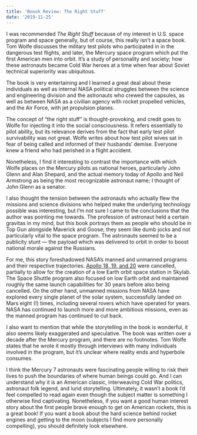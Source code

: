 ```yaml
---
title: 'Boook Review: The Right Stuff'
date: '2019-11-25'
---
```


I was recommended *The Right Stuff* because of my interest in U.S. space program and space generally, but of course, this really isn’t a space book. Tom Wolfe discusses the military test pilots who participated in in the dangerous test flights, and later, the Mercury space program which put the first American men into orbit. It’s a study of personality and society; how these astronauts became Cold War heroes at a time when fear about Soviet technical superiority was ubiquitous.

The book is very entertaining and I learned a great deal about these individuals as well as internal NASA political struggles between the science and engineering division and the astronauts who crewed the capsules, as well as between NASA as a civilian agency with rocket propelled vehicles, and the Air Force, with jet propulsion planes.

The concept of “the right stuff” is thought-provoking, and credit goes to Wolfe for injecting it into the social consciousness. It refers essentially to pilot ability, but its relevance derives from the fact that early test pilot survivability was not great. Wolfe writes about how test pilot wives sat in fear of being called and informed of their husbands’ demise. Everyone knew a friend who had perished in a flight accident.

Nonetheless, I find it interesting to contrast the importance with which Wolfe places on the Mercury pilots as national heroes, particularly John Glenn and Alan Shepard, and the actual memory today of Apollo and Neil Armstrong as being the most recognizable astronaut name; I thought of John Glenn as a senator.

I also thought the tension between the astronauts who actually flew the missions and science divisions who helped make the underlying technology possible was interesting, but I’m not sure I came to the conclusions that the author was pointing me towards. The profession of astronaut held a certain gravitas in my mind, but this book portrays them as people who should be in Top Gun alongside Maverick and Goose; they seem like dumb jocks and not particularly vital to the space program. The astronauts seemed to be a publicity stunt — the payload which was delivered to orbit in order to boost national morale against the Russians.

For me, this story foreshadowed NASA’s manned and unmanned programs and their respective trajectories. [Apollo 18, 19, and 20](https://en.wikipedia.org/wiki/Canceled_Apollo_missions) were cancelled, partially to allow for the creation of a low Earth orbit space station in Skylab. The Space Shuttle program also focused on low Earth orbit and maintained roughly the same launch capabilities for 30 years before also being cancelled. On the other hand, unmanned missions from NASA have explored every single planet of the solar system, successfully landed on Mars eight (!) times, including several rovers which have operated for years. NASA has continued to launch more and more ambitious missions, even as the manned program has continued to cut back.

I also want to mention that while the storytelling in the book is wonderful, it also seems likely exaggerated and speculative. The book was written over a decade after the Mercury program, and there are no footnotes. Tom Wolfe states that he wrote it mostly through interviews with many individuals involved in the program, but it’s unclear where reality ends and hyperbole consumes.

I think the Mercury 7 astronauts were fascinating people willing to risk their lives to push the boundaries of where human beings could go. And I can understand why it is an American classic, interweaving Cold War politics, astronaut folk legend, and lurid storytelling. Ultimately, it wasn’t a book I’d feel compelled to read again even though the subject matter is something I otherwise find captivating. Nonetheless, if you want a good human interest story about the first people brave enough to get on American rockets, this is a great book! If you want a book about the hard science behind rocket engines and getting to the moon (subjects I find more personally compelling), you should definitely look elsewhere.
